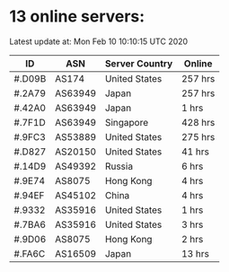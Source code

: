 # 13 online servers:

Latest update at: Mon Feb 10 10:10:15 UTC 2020

| ID | ASN | Server Country | Online |
| -- | --- | -------------- | ------ |
| #.D09B | AS174 | United States | 257 hrs |
| #.2A79 | AS63949 | Japan | 257 hrs |
| #.42A0 | AS63949 | Japan | 1 hrs |
| #.7F1D | AS63949 | Singapore | 428 hrs |
| #.9FC3 | AS53889 | United States | 275 hrs |
| #.D827 | AS20150 | United States | 41 hrs |
| #.14D9 | AS49392 | Russia | 6 hrs |
| #.9E74 | AS8075 | Hong Kong | 4 hrs |
| #.94EF | AS45102 | China | 4 hrs |
| #.9332 | AS35916 | United States | 1 hrs |
| #.7BA6 | AS35916 | United States | 3 hrs |
| #.9D06 | AS8075 | Hong Kong | 2 hrs |
| #.FA6C | AS16509 | Japan | 13 hrs |

